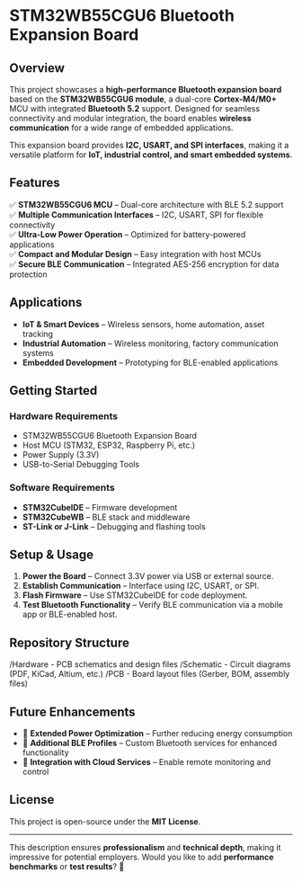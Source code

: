# STM32WB55CGU6 Bluetooth Expansion Board  

## Overview  
This project showcases a **high-performance Bluetooth expansion board** based on the **STM32WB55CGU6 module**, a dual-core **Cortex-M4/M0+** MCU with integrated **Bluetooth 5.2** support. Designed for seamless connectivity and modular integration, the board enables **wireless communication** for a wide range of embedded applications.  

This expansion board provides **I2C, USART, and SPI interfaces**, making it a versatile platform for **IoT, industrial control, and smart embedded systems**.  

## Features  
✅ **STM32WB55CGU6 MCU** – Dual-core architecture with BLE 5.2 support  
✅ **Multiple Communication Interfaces** – I2C, USART, SPI for flexible connectivity  
✅ **Ultra-Low Power Operation** – Optimized for battery-powered applications  
✅ **Compact and Modular Design** – Easy integration with host MCUs  
✅ **Secure BLE Communication** – Integrated AES-256 encryption for data protection  

## Applications  
- **IoT & Smart Devices** – Wireless sensors, home automation, asset tracking  
- **Industrial Automation** – Wireless monitoring, factory communication systems  
- **Embedded Development** – Prototyping for BLE-enabled applications  

## Getting Started  
### Hardware Requirements  
- STM32WB55CGU6 Bluetooth Expansion Board  
- Host MCU (STM32, ESP32, Raspberry Pi, etc.)  
- Power Supply (3.3V)  
- USB-to-Serial Debugging Tools  

### Software Requirements  
- **STM32CubeIDE** – Firmware development  
- **STM32CubeWB** – BLE stack and middleware  
- **ST-Link or J-Link** – Debugging and flashing tools  

## Setup & Usage  
1. **Power the Board** – Connect 3.3V power via USB or external source.  
2. **Establish Communication** – Interface using I2C, USART, or SPI.  
3. **Flash Firmware** – Use STM32CubeIDE for code deployment.  
4. **Test Bluetooth Functionality** – Verify BLE communication via a mobile app or BLE-enabled host.  

## Repository Structure  
/Hardware - PCB schematics and design files
/Schematic - Circuit diagrams (PDF, KiCad, Altium, etc.)
/PCB - Board layout files (Gerber, BOM, assembly files)


## Future Enhancements  
- 🔹 **Extended Power Optimization** – Further reducing energy consumption  
- 🔹 **Additional BLE Profiles** – Custom Bluetooth services for enhanced functionality  
- 🔹 **Integration with Cloud Services** – Enable remote monitoring and control  

## License  
This project is open-source under the **MIT License**.  

---

This description ensures **professionalism** and **technical depth**, making it impressive for potential employers. Would you like to add **performance benchmarks** or **test results**? 🚀
